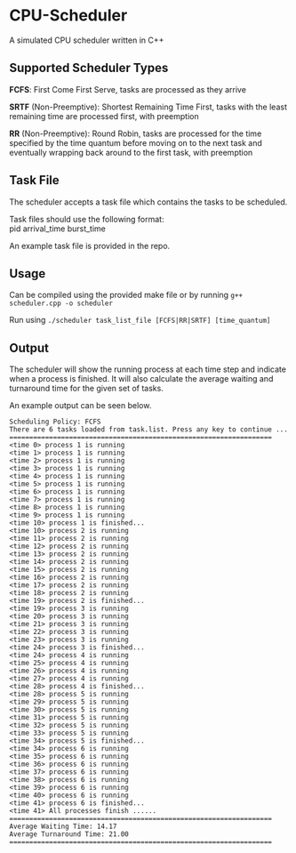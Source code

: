 # CPU-Scheduler
A simulated CPU scheduler written in C++

## Supported Scheduler Types
**FCFS**: First Come First Serve, tasks are processed as they arrive
 
**SRTF** (Non-Preemptive): Shortest Remaining Time First, tasks with the least remaining time are processed first, with preemption
 
**RR** (Non-Preemptive): Round Robin, tasks are processed for the time specified by the time quantum before moving on to the next task and eventually wrapping back around to the first task, with preemption

## Task File
The scheduler accepts a task file which contains the tasks to be scheduled.

Task files should use the following format:\
pid arrival_time burst_time

An example task file is provided in the repo.

## Usage
Can be compiled using the provided make file or by running ```g++ scheduler.cpp -o scheduler```

Run using ```./scheduler task_list_file [FCFS|RR|SRTF] [time_quantum]```

## Output
The scheduler will show the running process at each time step and indicate when a process is finished. It will also calculate the average waiting and turnaround time for the given set of tasks.

An example output can be seen below.
```
Scheduling Policy: FCFS
There are 6 tasks loaded from task.list. Press any key to continue ...
==================================================================
<time 0> process 1 is running
<time 1> process 1 is running
<time 2> process 1 is running
<time 3> process 1 is running
<time 4> process 1 is running
<time 5> process 1 is running
<time 6> process 1 is running
<time 7> process 1 is running
<time 8> process 1 is running
<time 9> process 1 is running
<time 10> process 1 is finished...
<time 10> process 2 is running
<time 11> process 2 is running
<time 12> process 2 is running
<time 13> process 2 is running
<time 14> process 2 is running
<time 15> process 2 is running
<time 16> process 2 is running
<time 17> process 2 is running
<time 18> process 2 is running
<time 19> process 2 is finished...
<time 19> process 3 is running
<time 20> process 3 is running
<time 21> process 3 is running
<time 22> process 3 is running
<time 23> process 3 is running
<time 24> process 3 is finished...
<time 24> process 4 is running
<time 25> process 4 is running
<time 26> process 4 is running
<time 27> process 4 is running
<time 28> process 4 is finished...
<time 28> process 5 is running
<time 29> process 5 is running
<time 30> process 5 is running
<time 31> process 5 is running
<time 32> process 5 is running
<time 33> process 5 is running
<time 34> process 5 is finished...
<time 34> process 6 is running
<time 35> process 6 is running
<time 36> process 6 is running
<time 37> process 6 is running
<time 38> process 6 is running
<time 39> process 6 is running
<time 40> process 6 is running
<time 41> process 6 is finished...
<time 41> All processes finish ......
==================================================================
Average Waiting Time: 14.17
Average Turnaround Time: 21.00
==================================================================
```
